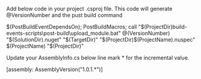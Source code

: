 ﻿
Add below code in your project .csproj file. 
This code will generate @VersionNumber and the pust build command 

 <Target Name="PostBuildMacros">
    <GetAssemblyIdentity AssemblyFiles="$(TargetPath)">
      <Output TaskParameter="Assemblies" ItemName="Targets" />
    </GetAssemblyIdentity>
    <ItemGroup>
      <VersionNumber Include="$([System.Text.RegularExpressions.Regex]::Replace(&quot;%(Targets.Version)&quot;, &quot;^(.+?)(\.0+)$&quot;, &quot;$1&quot;))" />
    </ItemGroup>
  </Target>
  <PropertyGroup>
    <PostBuildEventDependsOn>
    $(PostBuildEventDependsOn);
    PostBuildMacros;
  </PostBuildEventDependsOn>
    <PostBuildEvent>call "$(ProjectDir)build-events-scripts\post-build\upload_module.bat" @(VersionNumber) "$(SolutionDir).nuget" "$(TargetDir)" "$(ProjectDir)$(ProjectName).nuspec" $(ProjectName) "$(ProjectDir)"</PostBuildEvent>
  </PropertyGroup>


  Update your AssemblyInfo.cs below line mark * for the incremental value.

  [assembly: AssemblyVersion("1.0.1.*")]